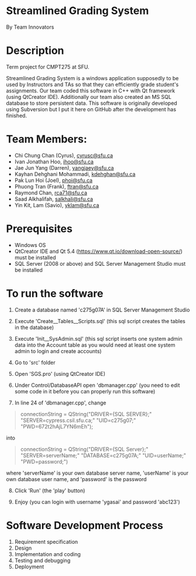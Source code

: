 # Streamlined Grading System
By Team Innovators

# Description
Term project for CMPT275 at SFU.

Streamlined Grading System is a windows application supposedly to be used by Instructors and TAs so that they can efficiently grade student's assignments. Our team coded this software in C++ with Qt framework (using QtCreator IDE). Additionally our team also created an MS SQL database to store persistent data. This software is originally developed using Subversion but I put it here on GitHub after the development has finished.

# Team Members:
- Chi Chung Chan (Cyrus), cyrusc@sfu.ca 
- Ivan Jonathan Hoo, ihoo@sfu.ca 
- Jae Jun Yang (Darren), yangjaey@sfu.ca 
- Kayhan Dehghani Mohammadi, kdehghan@sfu.ca 
- Pak Lun Hoi (Joel), phoi@sfu.ca 
- Phuong Tran (Frank), ftran@sfu.ca 
- Raymond Chan, rca71@sfu.ca 
- Saad Alkhalifah, salkhali@sfu.ca 
- Yin Kit, Lam (Savio), yklam@sfu.ca

# Prerequisites
- Windows OS
- QtCreator IDE and Qt 5.4 (https://www.qt.io/download-open-source/) must be installed
- SQL Server (2008 or above) and SQL Server Management Studio must be installed

# To run the software

1) Create a database named 'c275g07A' in SQL Server Management Studio

2) Execute 'Create__Tables__Scripts.sql' (this sql script creates the tables in the database) 

3) Execute 'Init__SysAdmin.sql' (this sql script inserts one system admin data into the Account table as you would need at least one system admin to login and create accounts)

4) Go to 'src' folder

5) Open 'SGS.pro' (using QtCreator IDE)  

6) Under Control/DatabaseAPI open 'dbmanager.cpp' (you need to edit some code in it before you can properly run this software)</li>

7) In line 24 of 'dbmanager.cpp', change  

> connectionString = QString("DRIVER={SQL SERVER};" "SERVER=cypress.csil.sfu.ca;" "UID=c275g07;" "PWD=672t2hAjL7YN6mEh");  

into

> connectionString = QString("DRIVER={SQL Server};" "SERVER=serverName;" "DATABASE=c275g07A;" "UID=userName;" "PWD=password;")  

where 'serverName' is your own database server name, 'userName' is your own database user name, and 'password' is the password 

8) Click 'Run' (the 'play' button)

9) Enjoy (you can login with username 'ygasai' and password 'abc123')

# Software Development Process
1. Requirement specification
2. Design
3. Implementation and coding
4. Testing and debugging
5. Deployment
